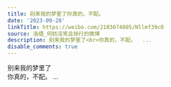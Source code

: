 ```yaml
---
title: 别来我的梦里了你真的，不配。
date: '2023-09-28'
linkTitle: https://weibo.com/2103074805/Nllmf39cO
source: 洛缙_何妨淫笑且徐行的微博
description: 别来我的梦里了<br>你真的，不配。  ...
disable_comments: true
---
```

别来我的梦里了<br>你真的，不配。  ...